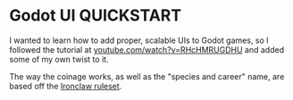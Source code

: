 # Godot UI QUICKSTART

I wanted to learn how to add proper, scalable UIs to Godot games, so I followed
the tutorial at
[youtube.com/watch?v=RHcHMRUGDHU](https://www.youtube.com/watch?v=RHcHMRUGDHU)
and added some of my own twist to it.

The way the coinage works, as well as the "species and career" name, are based
off the
[Ironclaw ruleset](https://www.drivethrurpg.com/en/product/82132/IRONCLAW-Omnibus-%20Squared-the-Circle).
